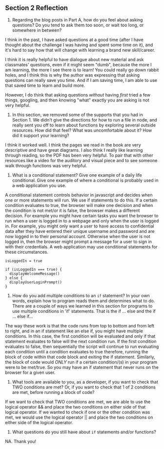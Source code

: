 ## Section 2 Reflection

1. Regarding the blog posts in Part A, how do you feel about asking questions? Do you tend to ask them too soon, or wait too long, or somewhere in between?


I think in the past, I have asked questions at a good time (after I have thought about the challenge I was having and spent some time on it), and it's hard to say how that will change with learning a brand new skill/career.

I think it is really helpful to have dialogue about new material and ask classmates' questions, even if it might seem "dumb", because the more I am learning, the more I see there is to learn! You could really go down rabbit holes, and I think this is why the author was expressing that asking questions can really save you time. And if I am saving time, I am able to use that saved time to learn and build more.


However, I do think that asking questions *without* having *first* tried a few things, googling, and then knowing "what" exactly you are asking is not very helpful.

1. In this section, we removed some of the supports that you had in Section 1. We didn't give the directions for how to run a file in node, and really sent you off to learn about functions by exploring several outside resources. How did that feel? What was uncomfortable about it? How did it support your learning?


I think it worked well. I think the pages we read in the book are very descriptive and have great diagrams. I also think I really like learning through reading, so the PDF has been very helpful. To pair that with other resources like a video for the auditory and visual piece and to see someone walk through functions was very helpful.

1. What is a conditional statement? Give one example of a daily life conditional. Give one example of where a conditional is probably used in a web application you use.


A conditional statement controls behavior in javascript and decides when one or more statements will run. We use if statements to do this. If a certain condition evaluates to true, the browser will make one decision and when the condition is not met/or it is false, the browser makes a different decision. For example you might have certain tasks you want the browser to run when a user is logged in to a webpage and only when the user is logged in. For example, you might only want a user to have access to confidential data after they have entered their unique username and password and are now logged in to their personal account. Otherwise when the user is not logged in, then the browser might prompt a message for a user to sign in with their credentials. A web application may use conditional statements for these circumstances.

```
isLoggedIn = true

if (isLoggedIn === true) {
  displayWelcomeMessage()
} else {
  displayUserLoginPrompt()
}

```

1. How do you add multiple conditions to an `if` statement? In your own words, explain how to program reads them and determines what to do.
There are a couple of ways we learned in this section for programs to use multiple conditions in 'if' statements. That is the if ... else and the if ... else if...


The way these work is that the code runs from top to bottom and from left to right, and in an if statement like an else if, you might have multiple conditions. In this case, the first condition will be evaluated and only if that statement evaluates to false will the next condition run. If the first condition evaluates to false, then sequentially the script will continue to run evaluating each condition until a condition evaluates to true therefore, running the block of code within that code block and exiting the if statement.  Similarly, the block of code would *ONLY* run if a certain condition/(s) in your program were to be met/true. So you may have an if statement that never runs on the browser for a given user.


1. What tools are available to you, as a developer, if you want to check that TWO conditions are met? Or, if you want to check that 1 of 2 conditions are met, before running a block of code?


If we want to check that TWO conditions are met, we are able to use the logical operator && and place the two conditions on either side of that logical operator. If we wanted to check if one or the other condition was met, we would use the logical operator || and place the two conditions on either side of the logical operator.

1. What questions do you still have about `if` statements and/or functions?


NA. Thank you!
